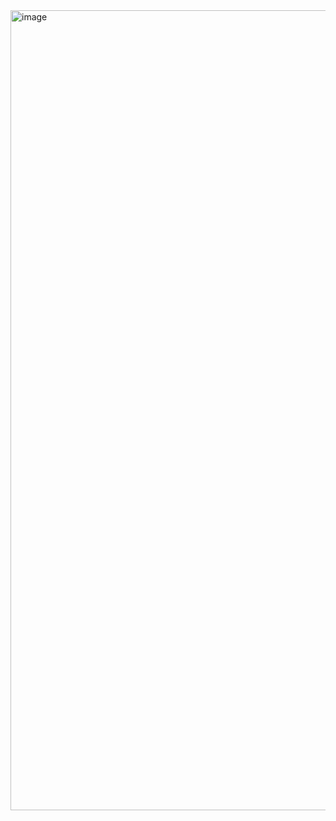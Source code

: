 <img width="1280" alt="image" src="https://github.com/user-attachments/assets/bc5c47dc-ce4f-435e-86ed-0f8cb2ad6962">
